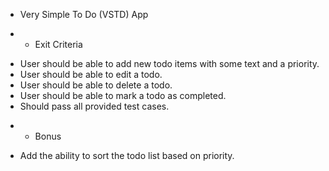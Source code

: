 * Very Simple To Do (VSTD) App 

* * Exit Criteria
- User should be able to add new todo items with some text and a priority.
- User should be able to edit a todo.
- User should be able to delete a todo.
- User should be able to mark a todo as completed.
- Should pass all provided test cases.

* * Bonus
- Add the ability to sort the todo list based on priority.